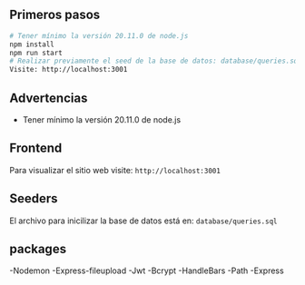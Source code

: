

## Primeros pasos

```sh
# Tener mínimo la versión 20.11.0 de node.js
npm install
npm run start
# Realizar previamente el seed de la base de datos: database/queries.sql
Visite: http://localhost:3001
```

## Advertencias
- Tener mínimo la versión 20.11.0 de node.js

## Frontend
Para visualizar el sitio web visite: `http://localhost:3001`

## Seeders
El archivo para inicilizar la base de datos está en: `database/queries.sql` 

## packages
-Nodemon
-Express-fileupload
-Jwt
-Bcrypt
-HandleBars
-Path
-Express




